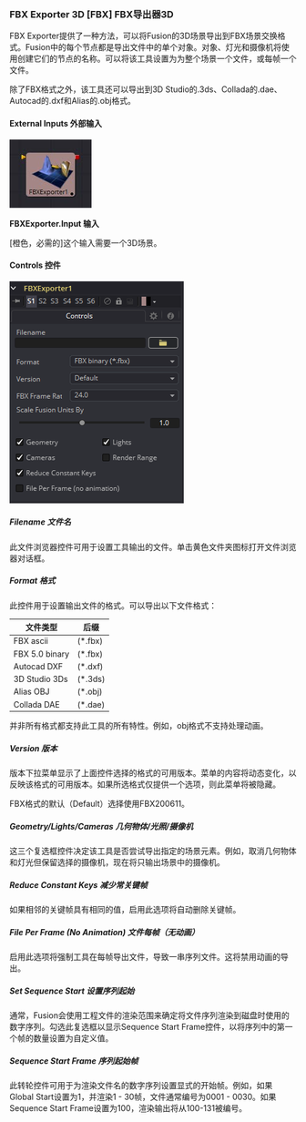 ### FBX Exporter 3D [FBX] FBX导出器3D

FBX Exporter提供了一种方法，可以将Fusion的3D场景导出到FBX场景交换格式。Fusion中的每个节点都是导出文件中的单个对象。对象、灯光和摄像机将使用创建它们的节点的名称。可以将该工具设置为为整个场景一个文件，或每帧一个文件。

除了FBX格式之外，该工具还可以导出到3D Studio的.3ds、Collada的.dae、Autocad的.dxf和Alias的.obj格式。

#### External Inputs 外部输入

 ![FBX_tile](images/FBX_tile.jpg)

**FBXExporter.Input 输入**

[橙色，必需的]这个输入需要一个3D场景。

#### Controls 控件

![FBX_Controls](images/FBX_Controls.png)

##### Filename 文件名

此文件浏览器控件可用于设置工具输出的文件。单击黄色文件夹图标打开文件浏览器对话框。

##### Format 格式

此控件用于设置输出文件的格式。可以导出以下文件格式：

| 文件类型       | 后缀    |
| -------------- | ------- |
| FBX ascii      | (*.fbx) |
| FBX 5.0 binary | (*.fbx) |
| Autocad DXF    | (*.dxf) |
| 3D Studio 3Ds  | (*.3ds) |
| Alias OBJ      | (*.obj) |
| Collada DAE    | (*.dae) |

并非所有格式都支持此工具的所有特性。例如，obj格式不支持处理动画。

##### Version 版本

版本下拉菜单显示了上面控件选择的格式的可用版本。菜单的内容将动态变化，以反映该格式的可用版本。如果所选格式仅提供一个选项，则此菜单将被隐藏。

FBX格式的默认（Default）选择使用FBX200611。

##### Geometry/Lights/Cameras 几何物体/光照/摄像机

这三个复选框控件决定该工具是否尝试导出指定的场景元素。例如，取消几何物体和灯光但保留选择的摄像机，现在将只输出场景中的摄像机。

##### Reduce Constant Keys 减少常关键帧

如果相邻的关键帧具有相同的值，启用此选项将自动删除关键帧。

##### File Per Frame (No Animation) 文件每帧（无动画）

启用此选项将强制工具在每帧导出文件，导致一串序列文件。这将禁用动画的导出。

##### Set Sequence Start 设置序列起始

通常，Fusion会使用工程文件的渲染范围来确定将文件序列渲染到磁盘时使用的数字序列。勾选此复选框以显示Sequence Start Frame控件，以将序列中的第一个帧的数量设置为自定义值。

##### Sequence Start Frame 序列起始帧

此转轮控件可用于为渲染文件名的数字序列设置显式的开始帧。例如，如果Global Start设置为1，并渲染1 - 30帧，文件通常编号为0001 - 0030。如果Sequence Start Frame设置为100，渲染输出将从100-131被编号。